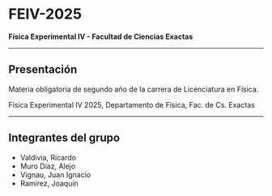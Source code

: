 # FEIV-2025
**Física Experimental IV - Facultad de Ciencias Exactas**

---

## Presentación
Materia obligatoria de segundo año de la carrera de Licenciatura en Física.  

Física Experimental IV 2025, Departamento de Física, Fac. de Cs. Exactas

---

## Integrantes del grupo
- Valdivia, Ricardo  
- Muro Díaz, Alejo  
- Vignau, Juan Ignacio  
- Ramírez, Joaquín  
